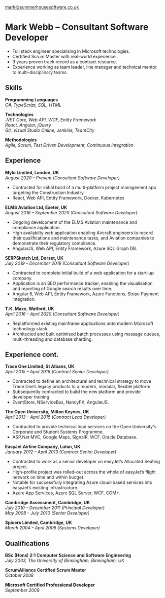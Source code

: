 [mark@summerhousesoftware.co.uk](mailto:mark@summerhousesoftware.co.uk)
# Mark Webb &ndash; Consultant Software Developer
- Full stack engineer specialising in Microsoft technologies.
- Certified Scrum Master with real-world experience.
- 9 years proven track record as a contract resource.
- Experience working as team leader, line manager and technical mentor to multi-disciplinary teams.

## Skills
**Programming Languages**  
*C#, TypeScript, SQL, HTML*

**Technologies**  
*.NET Core, Web API, WCF, Entity Framework*  
*React, Angular, jQuery*  
*Git, Visual Studio Online, Jenkins, TeamCity*  

**Methodologies**  
*Agile, Scrum, Test Driven Development, Continuous Integration*

## Experience

**Mylo Limited, London, UK**  
*August 2020 &ndash; Present (Consultant Software Developer)*
- Contracted for initial build of a multi-platform project management app targeting the Construction Industry
- React, Web API, Entity Framework, Docker, Kubernetes

**ELMS Aviation Ltd, Exeter, UK**  
*August 2016 &ndash; September 2020 (Consultant Software Developer)*  
- Ongoing development of the ELMS Aviation maintenance and compliance application. 
- High availabilty web application enabling Aircraft engineers to record their qualifications and maintenance tasks, and Aviation companies to demonstrate their regulatory compliance.
- AngularJS, Web API, Entity Framework, Azure SQL Graph DB.

**SERPSketch Ltd, Dorset, UK**  
*July 2019 &ndash; December 2019 (Consultant Software Developer)*  
- Contracted to complete initial build of a web application for a start-up company.  
- Application is an SEO performance tracker, enabling the visualisation and reporting of Google search results over time.
- Angular 8, Web API, Entity Framework, Azure Functions, Stripe Payment integration.

**T.K. Maxx, Watford, UK**  
*April 2016 &ndash; April 2020 (Consultant Software Developer)*  
- Replatformed existing mainframe applications onto modern Microsoft technology stack.
- Architected and built optimised batch processes using message queues, multi-threading and database sharding.

<h2 class="print-break">Experience cont.</h2>

**Trace One Limited, St Albans, UK**  
*April 2015 &ndash; April 2016 (Contract Senior Developer)*  
- Contracted to define an architectural and technical strategy to move Trace One’s legacy products to a modern, modular, flexible platform.
- Subsequently contracted to build the new platform and provide developer training.
- EventStore, NServiceBus, NancyFX, AngularJS.

**The Open University, Milton Keynes, UK**  
*April 2013 &ndash; April 2015 (Contract Lead Developer)*  
- Contracted to provide technical lead services on the Open University's Corporate and Student Systems Programme.
- ASP.Net MVC, Google Maps, SignalR, WCF, Oracle Database.

**EasyJet Airline Company, Luton, UK**  
*January 2012 &ndash; April 2013 (Contract Senior Developer)*  
- Contracted to work as a senior developer on easyJet’s Allocated Seating project.  
- High-profile project was rolled-out across the whole of easyJet’s flight network on time and within budget.  
- Notable for successfully integrating Azure cloud-based services into easyJet’s existing infrastructure.
- Azure App Services, Azure SQL Server, WCF, COM+.

**Cambridge Assessment, Cambridge, UK**  
*July 2010 &ndash; December 2011 (Principal Developer)*  
*May 2008 &ndash; July 2010 (Senior Developer)*

**Spicers Limited, Cambridge, UK**  
*March 2004 &ndash; April 2008 (Systems Developer)*

## Qualifications

**BSc (Hons) 2:1 Computer Science and Software Engineering**  
*July 2003, The University of Birmingham, Birmingham, UK*  

**ScrumAlliance Certified Scrum Master**  
*October 2008*  

**Microsoft Certified Professional Developer**  
*September 2009*  